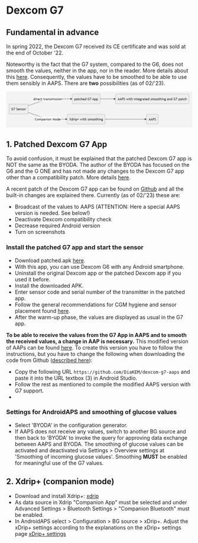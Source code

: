 # Dexcom G7

## Fundamental in advance

In spring 2022, the Dexcom G7 received its CE certificate and was sold at the end of October '22.

Noteworthy is the fact that the G7 system, compared to the G6, does not smooth the values, neither in the app, nor in the reader. More details about this [here](https://www.dexcom.com/en-us/faqs/why-does-past-cgm-data-look-different-from-past-data-on-receiver-and-follow-app). Consequently, the values have to be smoothed to be able to use them sensibly in AAPS. There are **two** possibilities (as of 02/'23).

![DexcomG7.md](../images/DexcomG7.png)

## 1.  Patched Dexcom G7 App
To avoid confusion, it must be explained that the patched Dexcom G7 app is NOT the same as the BYODA. The author of the BYODA has focused on the G6 and the G ONE and has not made any changes to the Dexcom G7 app other than a compatibility patch. More details [here](https://www.reddit.com/r/dexcom/comments/y4vixk/oc_build_your_own_dexcom_app_update_now_with_g7/).

A recent patch of the Dexcom G7 app can be found on [Github](https://github.com/DiaKEM/dexcom-g7-apk-patcher) and all the built-in changes are explained there. Currently (as of 02/'23) these are:

- Broadcast of the values to AAPS (ATTENTION: Here a special AAPS version is needed. See below!)
- Deactivate Dexcom compatibility check
- Decrease required Android version
- Turn on screenshots

### Install the patched G7 app and start the sensor

- Download patched.apk [here](https://github.com/authorgambel/g7/blob/main/dexcom.g7.compatibility.errorcodes.aaps.v1.3.3.3527.apk).
- With this app, you can use Dexcom G6 with any Android smartphone.
- Uninstall the original Dexcom app or the patched Dexcom app if you used it before.
- Install the downloaded APK.
- Enter sensor code and serial number of the transmitter in the patched app.
- Follow the general recommendations for CGM hygiene and sensor placement found [here](../Hardware/GeneralCGMRecommendation.md).
- After the warm-up phase, the values are displayed as usual in the G7 app.

**To be able to receive the values from the G7 App in AAPS and to smooth the received values, a change in AAP is necessary.** This modified version of AAPs can be found [here](https://github.com/DiaKEM/dexcom-g7-aaps). To create this version you have to follow the instructions, but you have to change the following when downloading the code from Github ([described here](https://androidaps.readthedocs.io/de/latest/Installing-AndroidAPS/Building-APK.html#androidaps-code-herunterladen)):
* Copy the following URL `https://github.com/DiaKEM/dexcom-g7-aaps` and paste it into the URL textbox (3) in Android Studio.
* Follow the rest as mentioned to compile the modified AAPS version with G7 support.
*
### Settings for AndroidAPS and smoothing of glucose values
- Select 'BYODA' in the configuration generator.
- If AAPS does not receive any values, switch to another BG source and then back to 'BYODA' to invoke the query for approving data exchange between AAPS and BYODA. The smoothing of glucose values can be activated and deactivated via Settings > Overview settings at 'Smoothing of incoming glucose values'. Smoothing **MUST** be enabled for meaningful use of the G7 values.


## 2. Xdrip+ (companion mode)

-   Download and install Xdrip+: [xdrip](https://github.com/NightscoutFoundation/xDrip)
- As data source in Xdrip "Companion App" must be selected and under Advanced Settings > Bluetooth Settings > "Companion Bluetooth" must be enabled.
- In AndroidAPS select  > Configuration > BG source > xDrip+. Adjust the xDrip+ settings according to the explanations on the xDrip+ settings page  [xDrip+ settings](../Configuration/xdrip.md) 
